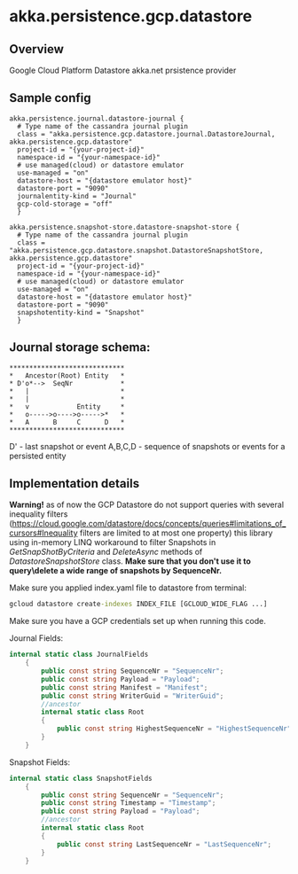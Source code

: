 akka.persistence.gcp.datastore
==============================

## Overview
Google Cloud Platform Datastore akka.net prsistence provider

## Sample config

```
akka.persistence.journal.datastore-journal {
  # Type name of the cassandra journal plugin
  class = "akka.persistence.gcp.datastore.journal.DatastoreJournal, akka.persistence.gcp.datastore"
  project-id = "{your-project-id}"
  namespace-id = "{your-namespace-id}"
  # use managed(cloud) or datastore emulator
  use-managed = "on"
  datastore-host = "{datastore emulator host}"
  datastore-port = "9090"
  journalentity-kind = "Journal"
  gcp-cold-storage = "off"
  }

akka.persistence.snapshot-store.datastore-snapshot-store {
  # Type name of the cassandra journal plugin
  class = "akka.persistence.gcp.datastore.snapshot.DatastoreSnapshotStore, akka.persistence.gcp.datastore"
  project-id = "{your-project-id}"
  namespace-id = "{your-namespace-id}"
  # use managed(cloud) or datastore emulator
  use-managed = "on"
  datastore-host = "{datastore emulator host}"
  datastore-port = "9090"
  snapshotentity-kind = "Snapshot"
  }
  ```

## Journal storage schema:

    *****************************
    *   Ancestor(Root) Entity   *
    * D'o*-->  SeqNr            *
    *   |                       *
    *   |                       *
    *   v            Entity     *
    *   o----->o---->o----->*   *
    *   A      B     C      D   *
    *****************************

D' - last snapshot or event
A,B,C,D - sequence of snapshots or events for a persisted entity

## Implementation details

**Warning!** as of now the GCP Datastore do not support queries with several inequality filters (https://cloud.google.com/datastore/docs/concepts/queries#limitations_of_cursors#Inequality filters are limited to at most one property) this library using in-memory LINQ workaround to filter Snapshots in *GetSnapShotByCriteria* and *DeleteAsync* methods of *DatastoreSnapshotStore* class. **Make sure that you don't use it to query\delete a wide range of snapshots by SequenceNr.**

Make sure you applied index.yaml file to datastore from terminal:

```cmd
gcloud datastore create-indexes INDEX_FILE [GCLOUD_WIDE_FLAG ...]
```

Make sure you have a GCP credentials set up when running this code.

Journal Fields:

```csharp
internal static class JournalFields
    {
        public const string SequenceNr = "SequenceNr";
        public const string Payload = "Payload";
        public const string Manifest = "Manifest";
        public const string WriterGuid = "WriterGuid";
        //ancestor
        internal static class Root
        {
            public const string HighestSequenceNr = "HighestSequenceNr";
        }
    }
```

Snapshot Fields:

```csharp
internal static class SnapshotFields
    {
        public const string SequenceNr = "SequenceNr";
        public const string Timestamp = "Timestamp";
        public const string Payload = "Payload";
        //ancestor
        internal static class Root
        {
            public const string LastSequenceNr = "LastSequenceNr";
        }
    }
```
